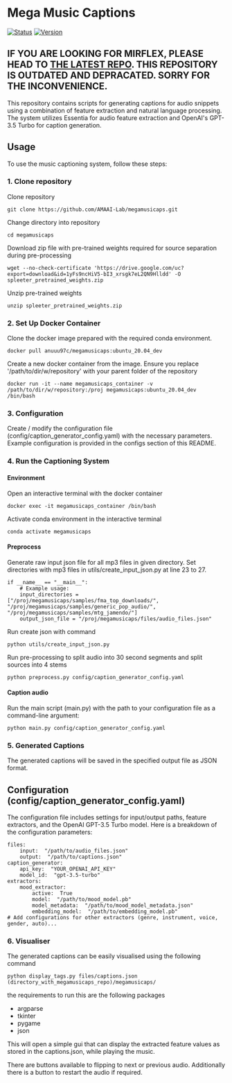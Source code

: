 # Mega Music Captions

[![Status](https://img.shields.io/badge/status-in%20development-orange.svg)](https://github.com/AMAAI-Lab/megamusicaps) [![Version](https://img.shields.io/badge/version-v0.0.10-blue.svg)](https://github.com/AMAAI-Lab/megamusicaps)

## IF YOU ARE LOOKING FOR MIRFLEX, PLEASE HEAD TO [THE LATEST REPO](https://github.com/AMAAI-Lab/mirflex). THIS REPOSITORY IS OUTDATED AND DEPRACATED. SORRY FOR THE INCONVENIENCE.

This repository contains scripts for generating captions for audio snippets using a combination of feature extraction and natural language processing. The system utilizes Essentia for audio feature extraction and OpenAI's GPT-3.5 Turbo for caption generation.

## Usage

To use the music captioning system, follow these steps:

### 1. Clone repository

Clone repository
```
git clone https://github.com/AMAAI-Lab/megamusicaps.git
```

Change directory into repository

```
cd megamusicaps
```

Download zip file with pre-trained weights required for source separation during pre-processing
```
wget --no-check-certificate 'https://drive.google.com/uc?export=download&id=1yFs9ncHiV5-bI3_xrsgk7eL2QN9Hlldd' -O spleeter_pretrained_weights.zip
```

Unzip pre-trained weights 
```
unzip spleeter_pretrained_weights.zip
```

### 2. Set Up Docker Container

Clone the docker image prepared with the required conda environment.
```
docker pull anuuu97c/megamusicaps:ubuntu_20.04_dev
```

Create a new docker container from the image. Ensure you replace '/path/to/dir/w/repository' with your parent folder of the repository

```
docker run -it --name megamusicaps_container -v /path/to/dir/w/repository:/proj megamusicaps:ubuntu_20.04_dev /bin/bash
```

### 3. Configuration

Create / modify the configuration file (config/caption_generator_config.yaml) with the necessary parameters. Example configuration is provided in the configs section of this README.

### 4. Run the Captioning System

#### Environment

Open an interactive terminal with the docker container
```
docker exec -it megamusicaps_container /bin/bash
```

Activate conda environment in the interactive terminal
```
conda activate megamusicaps
```

#### Preprocess

Generate raw input json file for all mp3 files in given directory. Set directories with mp3 files in utils/create_input_json.py at line 23 to 27.

```
if __name__ == "__main__":
    # Example usage:
    input_directories = ["/proj/megamusicaps/samples/fma_top_downloads/", "/proj/megamusicaps/samples/generic_pop_audio/", "/proj/megamusicaps/samples/mtg_jamendo/"]
    output_json_file = "/proj/megamusicaps/files/audio_files.json"

```

Run create json with command

```
python utils/create_input_json.py
```

Run pre-processing to split audio into 30 second segments and split sources into 4 stems

```
python preprocess.py config/caption_generator_config.yaml
```


#### Caption audio

Run the main script (main.py) with the path to your configuration file as a command-line argument:

```
python main.py config/caption_generator_config.yaml
```

### 5. Generated Captions

The generated captions will be saved in the specified output file as JSON format.

## Configuration (config/caption_generator_config.yaml)

The configuration file includes settings for input/output paths, feature extractors, and the OpenAI GPT-3.5 Turbo model. Here is a breakdown of the configuration parameters:

    files:
	    input:  "/path/to/audio_files.json"
	    output:  "/path/to/captions.json"
	caption_generator:
		api_key:  "YOUR_OPENAI_API_KEY"
		model_id:  "gpt-3.5-turbo"
	extractors:
		mood_extractor:
			active:  True
			model:  "/path/to/mood_model.pb"
			model_metadata:  "/path/to/mood_model_metadata.json"
			embedding_model:  "/path/to/embedding_model.pb"
	# Add configurations for other extractors (genre, instrument, voice, gender, auto)...


### 6. Visualiser

The generated captions can be easily visualised using the following command

```
python display_tags.py files/captions.json (directory_with_megamusicaps_repo)/megamusicaps/
```

the requirements to run this are the following packages
- argparse
- tkinter
- pygame
- json

This will open a simple gui that can display the extracted feature values as stored in the captions.json, while playing the music.

There are buttons available to flipping to next or previous audio. Additionally there is a button to restart the audio if required.